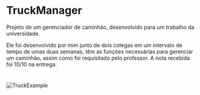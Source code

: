 # TruckManager
Projeto de um gerenciador de caminhão, desenvolvido para um trabalho da universidade.

Ele foi desenvolvido por mim junto de dois colegas em um intervalo de tempo de umas duas semanas, têm as funções necessárias para gerenciar um caminhão, assim como foi requisitado pelo professor.
A nota recebida foi 10/10 na entrega.

#
![TruckExample](https://github.com/user-attachments/assets/91097a12-7ab3-4978-8889-01a873a6d427)

